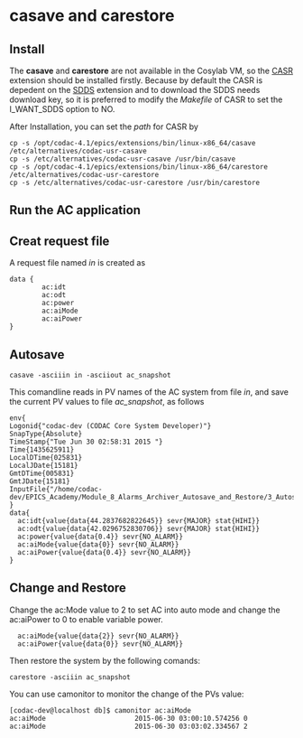 # casave and carestore

## Install  
The **casave** and **carestore** are not available in the Cosylab VM, so the [CASR](http://www.aps.anl.gov/epics/extensions/casr/) extension should be installed firstly. Because by default the CASR is depedent on the [SDDS](http://www.aps.anl.gov/Accelerator_Systems_Division/Accelerator_Operations_Physics/oagPackages.shtml) extension and to download the SDDS needs download key, so it is preferred to modify the *Makefile* of CASR to set the I_WANT_SDDS option to NO.   

After Installation, you can set the *path* for CASR by

	cp -s /opt/codac-4.1/epics/extensions/bin/linux-x86_64/casave /etc/alternatives/codac-usr-casave
	cp -s /etc/alternatives/codac-usr-casave /usr/bin/casave
	cp -s /opt/codac-4.1/epics/extensions/bin/linux-x86_64/carestore /etc/alternatives/codac-usr-carestore
	cp -s /etc/alternatives/codac-usr-carestore /usr/bin/carestore

## Run the AC application

## Creat **request** file  
A request file named *in* is created as   

```	
data {
        ac:idt
        ac:odt
        ac:power
        ac:aiMode
        ac:aiPower
}
```

## Autosave

	casave -asciiin in -asciiout ac_snapshot

This comandline reads in PV names of the AC system from file *in*, and save the current PV values to file *ac_snapshot*, as follows

```
env{
Logonid{"codac-dev (CODAC Core System Developer)"}
SnapType{Absolute}
TimeStamp{"Tue Jun 30 02:58:31 2015 "}
Time{1435625911}
LocalDTime{025831}
LocalJDate{15181}
GmtDTime{005831}
GmtJDate{15181}
InputFile{"/home/codac-dev/EPICS_Academy/Module_8_Alarms_Archiver_Autosave_and_Restore/3_Autosave_and_Restore/in"}
}
data{
  ac:idt{value{data{44.2837682822645}} sevr{MAJOR} stat{HIHI}}
  ac:odt{value{data{42.0296752830706}} sevr{MAJOR} stat{HIHI}}
  ac:power{value{data{0.4}} sevr{NO_ALARM}}
  ac:aiMode{value{data{0}} sevr{NO_ALARM}}
  ac:aiPower{value{data{0.4}} sevr{NO_ALARM}}
}
```


## Change and Restore
Change the ac:Mode value to 2 to set AC into auto mode and change the ac:aiPower to 0 to enable variable power.  
```
  ac:aiMode{value{data{2}} sevr{NO_ALARM}}
  ac:aiPower{value{data{0}} sevr{NO_ALARM}}
```

Then restore the system by the following comands:
```
carestore -asciiin ac_snapshot
```

You can use camonitor to monitor the change of the PVs value:
```
[codac-dev@localhost db]$ camonitor ac:aiMode
ac:aiMode                      2015-06-30 03:00:10.574256 0
ac:aiMode                      2015-06-30 03:03:02.334567 2
```
